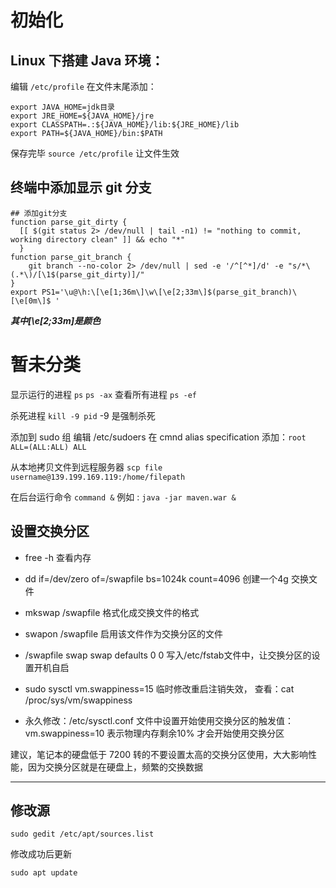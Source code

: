# 初始化


## Linux 下搭建 Java 环境：

编辑 `/etc/profile` 在文件末尾添加：

```
export JAVA_HOME=jdk目录
export JRE_HOME=${JAVA_HOME}/jre  
export CLASSPATH=.:${JAVA_HOME}/lib:${JRE_HOME}/lib  
export PATH=${JAVA_HOME}/bin:$PATH 
```
保存完毕 `source /etc/profile` 让文件生效

## 终端中添加显示 git 分支
```
## 添加git分支
function parse_git_dirty {
  [[ $(git status 2> /dev/null | tail -n1) != "nothing to commit, working directory clean" ]] && echo "*"
  }
function parse_git_branch {
    git branch --no-color 2> /dev/null | sed -e '/^[^*]/d' -e "s/*\(.*\)/[\1$(parse_git_dirty)]/"
}
export PS1='\u@\h:\[\e[1;36m\]\w\[\e[2;33m\]$(parse_git_branch)\[\e[0m\]$ '
```
***其中\[\e[2;33m\]是颜色***

# 暂未分类

显示运行的进程 `ps` `ps -ax`  查看所有进程 `ps -ef`

杀死进程 `kill -9 pid` -9 是强制杀死

添加到 sudo 组 编辑 /etc/sudoers 在 cmnd alias specification 添加：`root    ALL=(ALL:ALL) ALL`

从本地拷贝文件到远程服务器 `scp file username@139.199.169.119:/home/filepath`



在后台运行命令 `command &` 例如 : `java -jar maven.war &`

## 设置交换分区

* free -h 查看内存

* dd if=/dev/zero of=/swapfile bs=1024k count=4096 创建一个4g 交换文件
* mkswap /swapfile 格式化成交换文件的格式
* swapon /swapfile 启用该文件作为交换分区的文件
* /swapfile swap swap defaults 0 0 写入/etc/fstab文件中，让交换分区的设置开机自启
* sudo sysctl vm.swappiness=15 临时修改重启注销失效， 查看：cat /proc/sys/vm/swappiness
* 永久修改：/etc/sysctl.conf 文件中设置开始使用交换分区的触发值： vm.swappiness=10 表示物理内存剩余10% 才会开始使用交换分区

建议，笔记本的硬盘低于 7200 转的不要设置太高的交换分区使用，大大影响性能，因为交换分区就是在硬盘上，频繁的交换数据

***

## 修改源

`sudo gedit /etc/apt/sources.list`

修改成功后更新

`sudo apt update`